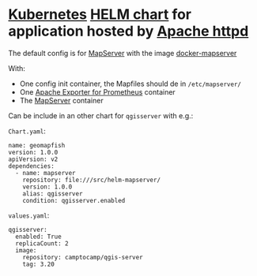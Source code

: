 # [Kubernetes](https://kubernetes.io/) [HELM chart](https://helm.sh/) for application hosted by [Apache httpd](https://httpd.apache.org/)

The default config is for [MapServer](mapserver.org/) with the image
[docker-mapserver](https://github.com/camptocamp/docker-mapserver)

With:

- One config init container, the Mapfiles should de in `/etc/mapserver/`
- One [Apache Exporter for Prometheus](https://github.com/Lusitaniae/apache_exporter) container
- The [MapServer](https://github.com/camptocamp/docker-mapserver) container

Can be include in an other chart for `qgisserver` with e.g.:

`Chart.yaml`:

```
name: geomapfish
version: 1.0.0
apiVersion: v2
dependencies:
  - name: mapserver
    repository: file:///src/helm-mapserver/
    version: 1.0.0
    alias: qgisserver
    condition: qgisserver.enabled
```

`values.yaml`:

```
qgisserver:
  enabled: True
  replicaCount: 2
  image:
    repository: camptocamp/qgis-server
    tag: 3.20
```
